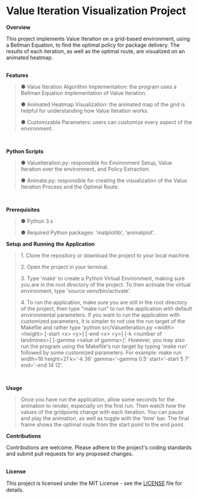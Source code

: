 # Value Iteration Visualization Project

**Overview**

This project implements Value Iteration on a grid-based environment, using a Bellman Equation, to find the optimal policy for package delivery. The results of each iteration, as well as the optimal route, are visualized on an animated heatmap.
<br>
<br>

**Features**

> ● Value Iteration Algorithm Implementation: the program uses a Bellman Equation implementation of Value Iteration.
>
> ● Animated Heatmap Visualization: the animated map of the grid is helpful for understanding how Value Iteration works.
>
> ● Customizable Parameters: users can customize every aspect of the environment.
<br>

**Python Scripts**

> ● ValueIteration.py: responsible for Environment Setup, Value Iteration over the environment, and Policy Extraction.
>
> ● Animate.py: responsible for creating the visualization of the Value Iteration Process and the Optimal Route.
>
<br>

**Prerequisites**

> ● Python 3.x
>
> ● Required Python packages: 'matplotlib', 'animatplot'.


**Setup** **and** **Running** **the** **Application**

> 1\. Clone the repository or download the project to your local
> machine.
>
> 2\. Open the project in your terminal.
>
> 3\. Type 'make' to create a Python Virtual Environment, making sure you are in the root directory of the project. To then activate the virtual environment, type 'source venv/bin/activate'.
>
> 4\. To run the application, make sure
> you are still in the root directory of the project, then type \"make
> run\" to run the application with default environmental parameters. If you
> want to run the application with customized parameters, it is simpler to not use the run target of the Makefile and rather type 'python src/ValueIteration.py \<width\> \<height\> [-start \<x\> \<y\>] [-end \<x\> \<y\>] [-k \<number of landmines\>] [-gamma \<value of gamma\>]'. However, you may also run the program using the Makefile's run target by typing 'make run' followed by some customized parameters. For example: make run width=16 height=21 k='-k 36' gamma='-gamma 0.5' start='-start 5 7' end='-end 14 12'.
<br>

**Usage**

> Once you have run the application, allow some seconds for the animation to render, especially on the first run. Then watch how the values of the gridpoints change with each iteration. You can pause and play the animation, as well as toggle with the 'time' bar. The final frame shows the optimal route from the start point to the end point.

**Contributions**

Contributions are welcome. Please adhere to the project\'s coding
standards and submit pull requests for any proposed changes.
<br>
<br>

**License**

This project is licensed under the MIT License - see the
[LICENSE](https://chat.openai.com/c/LICENSE) ﬁle for details.

